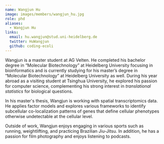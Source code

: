 ```yaml
---
name: Wangjun Hu
image: images/members/wangjun_hu.jpg
role: phd
aliases:
  - Wangjun Hu
links:
  email: hu.wangjun@stud.uni-heidelberg.de
  twitter: HuWangjun
  github: coding-ecoli
---
```


Wangjun is a master student at AG Velten. He completed his bachelor degree in “Molecular Biotechnology” at Heidelberg University focusing in bioinformatics and is currently studying for his master’s degree in “Molecular Biotechnology” at Heidelberg University as well. During his year abroad as a visiting student at Tsinghua University, he explored his passion for computer science, complementing his strong interest in *translational statistics* for biological questions.

In his master's thesis, Wangjun is working with spatial transcriptomics data. He applies factor models and explores various frameworks to identify subcellular co-localization patterns of genes that define cellular phenotypes otherwise undetectable at the cellular level.

Outside of work, Wangjun enjoys engaging in various sports such as running, weightlifting, and practicing Brazilian Jiu-Jitsu. In addition, he has a passion for film photography and enjoys listening to podcasts.
